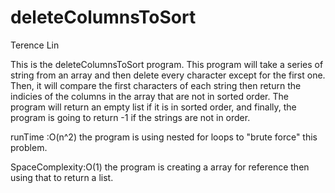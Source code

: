 # deleteColumnsToSort

Terence Lin

This is the deleteColumnsToSort program. This program will take a series of string from an array and then delete every character except for the first one. Then, it will compare the first characters of each string then return the indicies of the columns in the array that are not in sorted order. The program will return an empty list if it is in sorted order, and finally, the program is going to return -1 if the strings are not in order.

runTime :O(n^2) the program is using nested for loops to "brute force" this problem.

SpaceComplexity:O(1) the program is creating a array for reference then using that to return a list.


